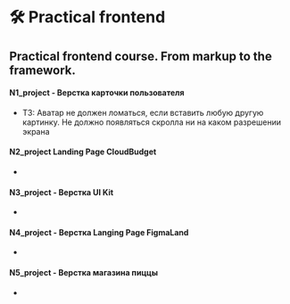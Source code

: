 # 🛠  Practical frontend
## Practical frontend course. From markup to the framework.


#### N1_project - Верстка карточки пользователя
- ТЗ: Аватар не должен ломаться, если вставить любую другую картинку. Не должно появляться скролла ни на каком разрешении экрана
#### N2_project   Landing Page CloudBudget
- 
#### N3_project - Верстка UI Kit
- 
#### N4_project - Верстка Langing Page FigmaLand
- 
#### N5_project - Верстка магазина пиццы
- 
